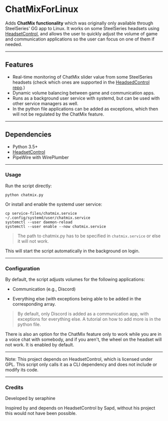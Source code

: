# ChatMixForLinux
Adds **ChatMix functionality** which was originally only available through SteelSeries' GG app to Linux. It works on some SteelSeries headsets using [HeadsetControl](https://github.com/Sapd/HeadsetControl), and allows the user to quickly adjust the volume of game and communication applications so the user can focus on one of them if needed.

---

## Features

- Real-time monitoring of ChatMix slider value from some SteelSeries headsets (check which ones are supported in the [HeadsedControl repo](https://github.com/Sapd/HeadsetControl).)
- Dynamic volume balancing between game and communication apps. 
- Runs as a background user service with systemd, but can be used with other service managers as well. 
- In the python file applications can be added as exceptions, which then will not be regulated by the ChatMix feature.

---
## Dependencies
- Python 3.5+
- [HeadsetControl](https://github.com/Sapd/HeadsetControl)
- PipeWire with WirePlumber

---
### Usage

Run the script directly:

`python chatmix.py`

Or install and enable the systemd user service:
```
cp service-files/chatmix.service ~/.config/systemd/user/chatmix.service
systemctl --user daemon-reload
systemctl --user enable --now chatmix.service
```
> The path to chatmix.py has to be specified in `chatmix.service` or else it will not work.

This will start the script automatically in the background on login. 


---
### Configuration

By default, the script adjusts volumes for the following applications:

- Communication (e.g., Discord)

- Everything else (with exceptions being able to be added in the corresponding array.

> By default, only Discord is added as a communication app, with exceptions for everything else.
> A tutorial on how to add more is in the python file.

There is also an option for the ChatMix feature only to work while you are in a voice chat with somebody, and if you aren't, the wheel on the headset will not work. It is enabled by default.

---

Note: This project depends on HeadsetControl, which is licensed under GPL. This script only calls it as a CLI dependency and does not include or modify its code.


---

### Credits

Developed by seraphine

Inspired by and depends on HeadsetControl by Sapd, without his project this would not have been possible.




